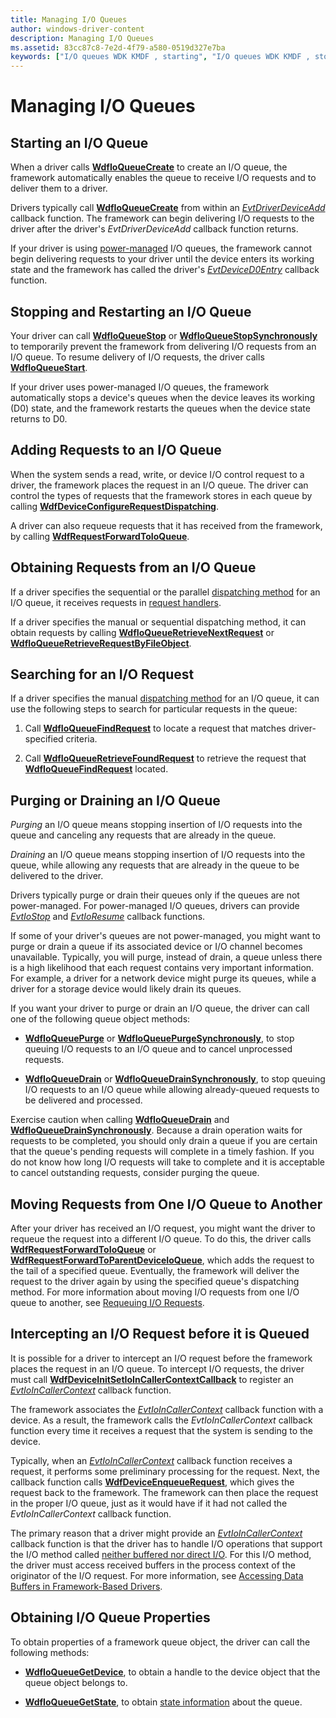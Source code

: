 ```yaml
---
title: Managing I/O Queues
author: windows-driver-content
description: Managing I/O Queues
ms.assetid: 83cc87c8-7e2d-4f79-a580-0519d327e7ba
keywords: ["I/O queues WDK KMDF , starting", "I/O queues WDK KMDF , stopping", "I/O queues WDK KMDF , restarting", "I/O queues WDK KMDF , adding requests", "I/O queues WDK KMDF , obtaining requests", "I/O queues WDK KMDF , searching requests", "I/O queues WDK KMDF , purging", "I/O queues WDK KMDF , draining", "I/O queues WDK KMDF , moving requests", "I/O queues WDK KMDF , intercepting requests", "I/O queues WDK KMDF , properties", "intercepting I/O requests WDK KMDF", "moving I/O requests WDK KMDF", "relocating I/O requests WDK KMDF", "searching I/O requests WDK KMDF", "requeuing I/O requests WDK KMDF", "stopping I/O queues WDK KMDF", "restarting I/O queues WDK KMDF", "starting I/O queues WDK KMDF", "dispatching methods WDK KMDF"]
---
```


# Managing I/O Queues


## <a href="" id="starting-an-i-o-queue"></a> Starting an I/O Queue


When a driver calls [**WdfIoQueueCreate**](https://msdn.microsoft.com/library/windows/hardware/ff547401) to create an I/O queue, the framework automatically enables the queue to receive I/O requests and to deliver them to a driver.

Drivers typically call [**WdfIoQueueCreate**](https://msdn.microsoft.com/library/windows/hardware/ff547401) from within an [*EvtDriverDeviceAdd*](https://msdn.microsoft.com/library/windows/hardware/ff541693) callback function. The framework can begin delivering I/O requests to the driver after the driver's *EvtDriverDeviceAdd* callback function returns.

If your driver is using [power-managed](using-power-managed-i-o-queues.md) I/O queues, the framework cannot begin delivering requests to your driver until the device enters its working state and the framework has called the driver's [*EvtDeviceD0Entry*](https://msdn.microsoft.com/library/windows/hardware/ff540848) callback function.

## <a href="" id="stopping-and-restarting-an-i-o-queue"></a> Stopping and Restarting an I/O Queue


Your driver can call [**WdfIoQueueStop**](https://msdn.microsoft.com/library/windows/hardware/ff548482) or [**WdfIoQueueStopSynchronously**](https://msdn.microsoft.com/library/windows/hardware/ff548489) to temporarily prevent the framework from delivering I/O requests from an I/O queue. To resume delivery of I/O requests, the driver calls [**WdfIoQueueStart**](https://msdn.microsoft.com/library/windows/hardware/ff548478).

If your driver uses power-managed I/O queues, the framework automatically stops a device's queues when the device leaves its working (D0) state, and the framework restarts the queues when the device state returns to D0.

## <a href="" id="adding-requests-to-an-i-o-queue"></a> Adding Requests to an I/O Queue


When the system sends a read, write, or device I/O control request to a driver, the framework places the request in an I/O queue. The driver can control the types of requests that the framework stores in each queue by calling [**WdfDeviceConfigureRequestDispatching**](https://msdn.microsoft.com/library/windows/hardware/ff545920).

A driver can also requeue requests that it has received from the framework, by calling [**WdfRequestForwardToIoQueue**](https://msdn.microsoft.com/library/windows/hardware/ff549958).

## <a href="" id="obtaining-requests-from-an-i-o-queue"></a> Obtaining Requests from an I/O Queue


If a driver specifies the sequential or the parallel [dispatching method](dispatching-methods-for-i-o-requests.md) for an I/O queue, it receives requests in [request handlers](request-handlers.md).

If a driver specifies the manual or sequential dispatching method, it can obtain requests by calling [**WdfIoQueueRetrieveNextRequest**](https://msdn.microsoft.com/library/windows/hardware/ff548462) or [**WdfIoQueueRetrieveRequestByFileObject**](https://msdn.microsoft.com/library/windows/hardware/ff548470).

## <a href="" id="searching-for-an-i-o-request"></a> Searching for an I/O Request


If a driver specifies the manual [dispatching method](dispatching-methods-for-i-o-requests.md) for an I/O queue, it can use the following steps to search for particular requests in the queue:

1.  Call [**WdfIoQueueFindRequest**](https://msdn.microsoft.com/library/windows/hardware/ff547415) to locate a request that matches driver-specified criteria.

2.  Call [**WdfIoQueueRetrieveFoundRequest**](https://msdn.microsoft.com/library/windows/hardware/ff548456) to retrieve the request that [**WdfIoQueueFindRequest**](https://msdn.microsoft.com/library/windows/hardware/ff547415) located.

## <a href="" id="purging-or-draining-an-i-o-queue"></a> Purging or Draining an I/O Queue


*Purging* an I/O queue means stopping insertion of I/O requests into the queue and canceling any requests that are already in the queue.

*Draining* an I/O queue means stopping insertion of I/O requests into the queue, while allowing any requests that are already in the queue to be delivered to the driver.

Drivers typically purge or drain their queues only if the queues are not power-managed. For power-managed I/O queues, drivers can provide [*EvtIoStop*](https://msdn.microsoft.com/library/windows/hardware/ff541788) and [*EvtIoResume*](https://msdn.microsoft.com/library/windows/hardware/ff541779) callback functions.

If some of your driver's queues are not power-managed, you might want to purge or drain a queue if its associated device or I/O channel becomes unavailable. Typically, you will purge, instead of drain, a queue unless there is a high likelihood that each request contains very important information. For example, a driver for a network device might purge its queues, while a driver for a storage device would likely drain its queues.

If you want your driver to purge or drain an I/O queue, the driver can call one of the following queue object methods:

-   [**WdfIoQueuePurge**](https://msdn.microsoft.com/library/windows/hardware/ff548442) or [**WdfIoQueuePurgeSynchronously**](https://msdn.microsoft.com/library/windows/hardware/ff548449), to stop queuing I/O requests to an I/O queue and to cancel unprocessed requests.

-   [**WdfIoQueueDrain**](https://msdn.microsoft.com/library/windows/hardware/ff547406) or [**WdfIoQueueDrainSynchronously**](https://msdn.microsoft.com/library/windows/hardware/ff547412), to stop queuing I/O requests to an I/O queue while allowing already-queued requests to be delivered and processed.

Exercise caution when calling [**WdfIoQueueDrain**](https://msdn.microsoft.com/library/windows/hardware/ff547406) and [**WdfIoQueueDrainSynchronously**](https://msdn.microsoft.com/library/windows/hardware/ff547412). Because a drain operation waits for requests to be completed, you should only drain a queue if you are certain that the queue's pending requests will complete in a timely fashion. If you do not know how long I/O requests will take to complete and it is acceptable to cancel outstanding requests, consider purging the queue.

## <a href="" id="moving-requests-from-one-i-o-queue-to-another"></a> Moving Requests from One I/O Queue to Another


After your driver has received an I/O request, you might want the driver to requeue the request into a different I/O queue. To do this, the driver calls [**WdfRequestForwardToIoQueue**](https://msdn.microsoft.com/library/windows/hardware/ff549958) or [**WdfRequestForwardToParentDeviceIoQueue**](https://msdn.microsoft.com/library/windows/hardware/ff549959), which adds the request to the tail of a specified queue. Eventually, the framework will deliver the request to the driver again by using the specified queue's dispatching method. For more information about moving I/O requests from one I/O queue to another, see [Requeuing I/O Requests](requeuing-i-o-requests.md).

## <a href="" id="intercepting-an-i-o-request-before-it-is-queued"></a> Intercepting an I/O Request before it is Queued


It is possible for a driver to intercept an I/O request before the framework places the request in an I/O queue. To intercept I/O requests, the driver must call [**WdfDeviceInitSetIoInCallerContextCallback**](https://msdn.microsoft.com/library/windows/hardware/ff546119) to register an [*EvtIoInCallerContext*](https://msdn.microsoft.com/library/windows/hardware/ff541764) callback function.

The framework associates the [*EvtIoInCallerContext*](https://msdn.microsoft.com/library/windows/hardware/ff541764) callback function with a device. As a result, the framework calls the *EvtIoInCallerContext* callback function every time it receives a request that the system is sending to the device.

Typically, when an [*EvtIoInCallerContext*](https://msdn.microsoft.com/library/windows/hardware/ff541764) callback function receives a request, it performs some preliminary processing for the request. Next, the callback function calls [**WdfDeviceEnqueueRequest**](https://msdn.microsoft.com/library/windows/hardware/ff545945), which gives the request back to the framework. The framework can then place the request in the proper I/O queue, just as it would have if it had not called the *EvtIoInCallerContext* callback function.

The primary reason that a driver might provide an [*EvtIoInCallerContext*](https://msdn.microsoft.com/library/windows/hardware/ff541764) callback function is that the driver has to handle I/O operations that support the I/O method called [neither buffered nor direct I/O](https://msdn.microsoft.com/library/windows/hardware/ff540701#neither). For this I/O method, the driver must access received buffers in the process context of the originator of the I/O request. For more information, see [Accessing Data Buffers in Framework-Based Drivers](https://msdn.microsoft.com/library/windows/hardware/ff540701).

## <a href="" id="obtaining-i-o-queue-properties"></a> Obtaining I/O Queue Properties


To obtain properties of a framework queue object, the driver can call the following methods:

-   [**WdfIoQueueGetDevice**](https://msdn.microsoft.com/library/windows/hardware/ff547421), to obtain a handle to the device object that the queue object belongs to.

-   [**WdfIoQueueGetState**](https://msdn.microsoft.com/library/windows/hardware/ff548437), to obtain [state information](i-o-queue-states.md) about the queue.

 

 





